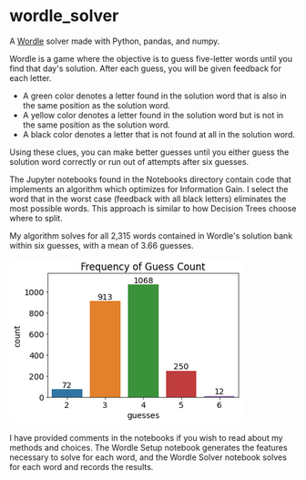 # wordle_solver
A [Wordle](https://www.powerlanguage.co.uk/wordle/) solver made with Python, pandas, and numpy.

Wordle is a game where the objective is to guess five-letter words until you find that day's solution. After each guess, you will be given feedback for each letter. 

- A green color denotes a letter found in the solution word that is also in the same position as the solution word. 
- A yellow color denotes a letter found in the solution word but is not in the same position as the solution word. 
- A black color denotes a letter that is not found at all in the solution word.

Using these clues, you can make better guesses until you either guess the solution word correctly or run out of attempts after six guesses.

The Jupyter notebooks found in the Notebooks directory contain code that implements an algorithm which optimizes for Information Gain. I select the word that in the worst case (feedback with all black letters) eliminates the most possible words. This approach is similar to how Decision Trees choose where to split.

My algorithm solves for all 2,315 words contained in Wordle's solution bank within six guesses, with a mean of 3.66 guesses.

![results](results.png)

I have provided comments in the notebooks if you wish to read about my methods and choices. The Wordle Setup notebook generates the features necessary to solve for each word, and the Wordle Solver notebook solves for each word and records the results.
